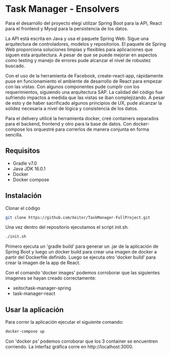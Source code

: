 # Task Manager - Ensolvers  

Para el desarrollo del proyecto elegí utilizar Spring Boot para la API, React para el frontend y Mysql para la persistencia de los datos.

La API está escrita en Java y usa el paquete Spring Web. Sigue una arquitectura de controladores, modelos y repositorios. El paquete de Spring Web proporciona soluciones limpias y flexibles para aplicaciones que siguen esta arquitectura. A pesar de que se puede mejorar en aspectos como testing y manejo de errores pude alcanzar el nivel de robustez buscado. 

Con el uso de la herramienta de Facebook, create-react-app, rápidamente puse en funcionamiento el ambiente de desarrollo de React para empezar con las vistas. Con algunos componentes pude cumplir con los requerimientos, siguiendo una arquitectura SAP. La calidad del código fue sufriendo impactos a medida que las vistas se iban complejizando. A pesar de esto y de haber sacrificado algunos principios de UX, pude alcanzar la solidez necesaria a nivel de lógica y consistencia de los datos.

Para el delivery utilicé la herramienta docker, creé containers separados para el backend, frontend y otro para la base de datos. Con docker-compose los orquestré para correrlos de manera conjunta en forma sencilla.

## Requisitos

- Gradle v7.0
- Java JDK 16.0.1
- Docker
- Docker compose

## Instalación

Clonar el código
```bash
git clone https://github.com/Xeitor/TaskManager-FullProject.git
```
Una vez dentro del repositorio ejecutamos el script init.sh. 

```bash
./init.sh
```
Primero ejecuta un 'gradle build' para generar un .jar de la aplicación de Spring Boot y luego un docker build para crear una imagen de docker a partir del Dockerfile definido. Luego se ejecuta otro 'docker build' para crear la imagen de la app de React.

Con el comando 'docker images' podemos corroborar que las siguientes imagenes se hayan creado correctamente:
- xeitor/task-manager-spring
- task-manager-react

## Usar la aplicación

Para correr la aplicación ejecutar el siguiente comando:

```bash
docker-compose up
```

Con 'docker ps' podemos corroborar que los 3 container se encuentren corriendo.
La interfaz gráfica corre en http://localhost:3000.
